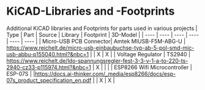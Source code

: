 # KiCAD-Libraries and -Footprints
 Additional KiCAD libraries and Footprints for parts used in various projects
 | Type | Part | Source | Library | Footprint | 3D-Model |
 | ----  | ---- | ---- | ---- | ---- | ---- |
 | Micro-USB PCB Connector| Amtek MIUSB-F5M-ABG-U | https://www.reichelt.de/micro-usb-einbaubuchse-typ-ab-5-pol-smd-mic-usb-abbu-p155040.html?&nbc=1 | | X | X | 
 | Voltage Regulator | TS2940 | https://www.reichelt.de/ldo-spannungsregler-fest-3-3-v-1-a-to-220-ts-2940-cz33-p115974.html?&nbc=1 | X | | |
 | ESP8266 Wifi Microcontroller | ESP-07S | |https://docs.ai-thinker.com/_media/esp8266/docs/esp-07s_product_specification_en.pdf | | X | X |
 
